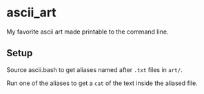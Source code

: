 # ascii_art

My favorite ascii art made printable to the command line.

## Setup

Source ascii.bash to get aliases named after `.txt` files in `art/`.

Run one of the aliases to get a `cat` of the text inside the aliased file.

